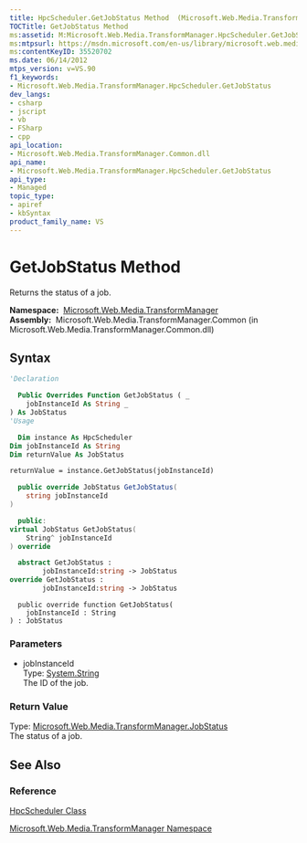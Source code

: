 ```yaml
---
title: HpcScheduler.GetJobStatus Method  (Microsoft.Web.Media.TransformManager)
TOCTitle: GetJobStatus Method
ms:assetid: M:Microsoft.Web.Media.TransformManager.HpcScheduler.GetJobStatus(System.String)
ms:mtpsurl: https://msdn.microsoft.com/en-us/library/microsoft.web.media.transformmanager.hpcscheduler.getjobstatus(v=VS.90)
ms:contentKeyID: 35520702
ms.date: 06/14/2012
mtps_version: v=VS.90
f1_keywords:
- Microsoft.Web.Media.TransformManager.HpcScheduler.GetJobStatus
dev_langs:
- csharp
- jscript
- vb
- FSharp
- cpp
api_location:
- Microsoft.Web.Media.TransformManager.Common.dll
api_name:
- Microsoft.Web.Media.TransformManager.HpcScheduler.GetJobStatus
api_type:
- Managed
topic_type:
- apiref
- kbSyntax
product_family_name: VS
---
```


# GetJobStatus Method

Returns the status of a job.

**Namespace:**  [Microsoft.Web.Media.TransformManager](microsoft-web-media-transformmanager-namespace.md)  
**Assembly:**  Microsoft.Web.Media.TransformManager.Common (in Microsoft.Web.Media.TransformManager.Common.dll)

## Syntax

```vb
'Declaration

  Public Overrides Function GetJobStatus ( _
    jobInstanceId As String _
) As JobStatus
'Usage

  Dim instance As HpcScheduler
Dim jobInstanceId As String
Dim returnValue As JobStatus

returnValue = instance.GetJobStatus(jobInstanceId)
```

```csharp
  public override JobStatus GetJobStatus(
    string jobInstanceId
)
```

```cpp
  public:
virtual JobStatus GetJobStatus(
    String^ jobInstanceId
) override
```

``` fsharp
  abstract GetJobStatus : 
        jobInstanceId:string -> JobStatus 
override GetJobStatus : 
        jobInstanceId:string -> JobStatus 
```

```jscript
  public override function GetJobStatus(
    jobInstanceId : String
) : JobStatus
```

### Parameters

  - jobInstanceId  
    Type: [System.String](https://msdn.microsoft.com/library/s1wwdcbf)  
    The ID of the job.  

### Return Value

Type: [Microsoft.Web.Media.TransformManager.JobStatus](jobstatus-enumeration-microsoft-web-media-transformmanager.md)  
The status of a job.  

## See Also

### Reference

[HpcScheduler Class](hpcscheduler-class-microsoft-web-media-transformmanager.md)

[Microsoft.Web.Media.TransformManager Namespace](microsoft-web-media-transformmanager-namespace.md)

